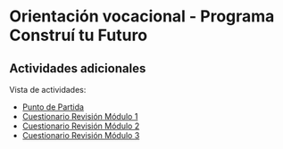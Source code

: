 # Orientación vocacional - Programa Construí tu Futuro
## Actividades adicionales

Vista de actividades:
- [Punto de Partida](https://eduadistancia.github.io/OV-Actividades/PuntoDePartida/)
- [Cuestionario Revisión Módulo 1](https://eduadistancia.github.io/OV-Actividades/RevMod1/)
- [Cuestionario Revisión Módulo 2](https://eduadistancia.github.io/OV-Actividades/RevMod2/)
- [Cuestionario Revisión Módulo 3](https://eduadistancia.github.io/OV-Actividades/RevMod3/)